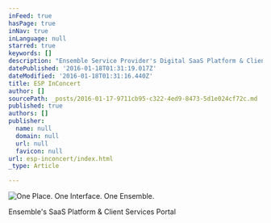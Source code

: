 ```yaml
---
inFeed: true
hasPage: true
inNav: true
inLanguage: null
starred: true
keywords: []
description: "Ensemble Service Provider's Digital SaaS Platform & Client Services Portal"
datePublished: '2016-01-18T01:31:19.017Z'
dateModified: '2016-01-18T01:31:16.440Z'
title: ESP InConcert
author: []
sourcePath: _posts/2016-01-17-9711cb95-c322-4ed9-8473-5d1e024cf72c.md
published: true
authors: []
publisher:
  name: null
  domain: null
  url: null
  favicon: null
url: esp-inconcert/index.html
_type: Article

---
```

![One Place.  One Interface.  One Ensemble.](https://s3-us-west-2.amazonaws.com/the-grid-img/p/f3cd941973d9ab6833692f4f61e0e0454e759a6f.png)

Ensemble's SaaS Platform & Client Services Portal